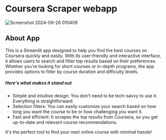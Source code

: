 # Coursera Scraper webapp

![Screenshot 2024-09-26 010409](https://github.com/user-attachments/assets/201f6c44-faba-4738-9987-0c92da6c4a48)

<h2>About App</h2>
    
<p>This is a Streamlit app designed to help you find the best courses on Coursera quickly and easily. With its user-friendly and interactive interface, it allows users to search and filter top results based on their preferences. Whether you're looking for short courses or in-depth programs, the app provides options to filter by course duration and difficulty levels.</p>
    <h5>Here's what makes it stand out</h5>
    <ul>
        <li>Simple and intuitive design: You don't need to be tech-savvy to use it. Everything is straightforward.</li>
        <li>Selection filters: You can easily customize your search based on how long you want the course to be or how challenging you want it.</li>
        <li>Fast and efficient: It scrapes the top results from Coursera, so you get up-to-date and relevant course recommendations.</li>
    </ul>
    <p>It's the perfect tool to find your next online course with minimal hassle!</p>

